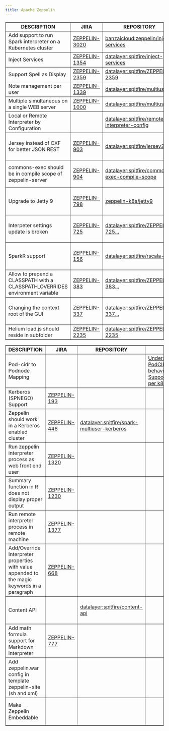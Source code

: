 ```yaml
---
title: Apache Zeppelin
---
```


<table class="bodyTable table table-striped table-hover" border="1">
  <tbody>
  <tr class="a">
    <td style="text-align: center;"><b>DESCRIPTION</b></td>
    <td style="text-align: center;"><b>JIRA</b></td>
    <td style="text-align: center;"><b>REPOSITORY</b></td>
    <td style="text-align: center;"><b>DOC</b></td>
    <td style="text-align: center;"><b>PR</b></td>
    <td style="text-align: center;"><b>STATUS</b></td>
  </tr>
  <tr class="b">
    <td>Add support to run Spark interpreter on a Kubernetes cluster</td>
    <td><a href="https://issues.apache.org/jira/browse/ZEPPELIN-3020">ZEPPELIN-3020</a></td>
    <td><a href="https://github.com/banzaicloud/zeppelin/tree/spark-interpreter-k8s">banzaicloud:zeppelin/inject-services</a></td>
    <td><a href=""></a></td>
    <td><a href="https://github.com/apache/zeppelin/pull/2637">#2637</a></td>
    <td>OPEN</td>
  </tr>
  <tr class="b">
    <td>Inject Services</td>
    <td><a href="https://issues.apache.org/jira/browse/ZEPPELIN-1354">ZEPPELIN-1354</a></td>
    <td><a href="https://github.com/datalayer/spitfire/tree/inject-services">datalayer:spitfire/inject-services</a></td>
    <td><a href=""></a></td>
    <td><a href="https://github.com/apache/incubator-zeppelin/pull/1361">#1361</a></td>
    <td>OPEN</td>
  </tr>
  <tr class="b">
    <td>Support Spell as Display</td>
    <td><a href="https://issues.apache.org/jira/browse/ZEPPELIN-2359">ZEPPELIN-2359</a></td>
    <td><a href="https://github.com/datalayer/spitfire/tree/ZEPPELIN-2359">datalayer:spitfire/ZEPPELIN-2359</a></td>
    <td><a href=""></a></td>
    <td><a href="https://github.com/apache/zeppelin/pull/2227">#1361</a></td>
    <td>OPEN</td>
  </tr>
  <tr class="b">
    <td>Note management per user</td>
    <td><a href="https://issues.apache.org/jira/browse/ZEPPELIN-1339">ZEPPELIN-1339</a></td>
    <td><a href="https://github.com/datalayer/spitfire/tree/multiuser">datalayer:spitfire/multiuser</a></td>
    <td><a href=""></a></td>
    <td><a href="https://github.com/apache/incubator-zeppelin/pull/1390">#1390</a></td>
    <td>OPEN</td>
  </tr>
  <tr class="a">
    <td>Multiple simultaneous on a single WEB server</td>
    <td><a href="https://issues.apache.org/jira/browse/ZEPPELIN-1000">ZEPPELIN-1000</a></td>
    <td><a href="https://github.com/datalayer/spitfire/tree/multiuser">datalayer:spitfire/multiuser</a></td>
    <td><a href=""></a></td>
    <td><a href="https://github.com/apache/incubator-zeppelin/pull/1390">#1390</a></td>
    <td>OPEN</td>
  </tr>
  <tr class="a">
    <td>Local or Remote Interpreter by Configuration</td>
    <td><a href="https://issues.apache.org/jira/browse/ZEPPELIN-1395"></a></td>
    <td><a href="https://github.com/datalayer/spitfire/tree/remote-interpreter-config">datalayer:spitfire/remote-interpreter-config</a></td>
    <td><a href=""></a></td>
    <td><a href="https://github.com/apache/incubator-zeppelin/pull/1385">#1385</a></td>
    <td>OPEN</td>
  </tr>
  <tr class="a">
    <td>Jersey instead of CXF for better JSON REST</td>
    <td><a href="https://issues.apache.org/jira/browse/ZEPPELIN-903">ZEPPELIN-903</a></td>
    <td><a href="https://github.com/datalayer/spitfire/tree/jersey2">datalayer:spitfire/jersey2</a></td>
    <td><a href=""></a></td>
    <td><a href="https://github.com/apache/incubator-zeppelin/pull/932">#932</a></td>
    <td>MERGED on 02 Jun 2017</td>
  </tr>
  <tr class="b">
    <td>commons-exec should be in compile scope of zeppelin-server</td>
    <td><a href="https://issues.apache.org/jira/browse/ZEPPELIN-904">ZEPPELIN-904</a></td>
    <td><a href="https://github.com/datalayer/spitfire/tree/commons-exec-compile-scope">datalayer:spitfire/commons-exec-compile-scope</a></td>
    <td><a href=""></a></td>
    <td><a href="https://github.com/apache/incubator-zeppelin/pull/931">#931</a></td>
    <td>MERGED on 04 Jun 2016</td>
  </tr>
  <tr class="a">
    <td>Upgrade to Jetty 9</td>
    <td><a href="https://issues.apache.org/jira/browse/ZEPPELIN-798">ZEPPELIN-798</a></td>
    <td><a href="https://github.com/datalayer/spitfire/tree/jetty9">zeppelin-k8s/jetty9</a></td>
    <td><a href=""></a></td>
    <td><a href="https://github.com/apache/incubator-zeppelin/pull/831">#831</a></td>
    <td>MERGED on 28 Apr 2016</td>
  </tr>
  <tr class="b">
    <td>Interpeter settings update is broken</td>
    <td><a href="https://issues.apache.org/jira/browse/ZEPPELIN-725 ">ZEPPELIN-725 </a></td>
    <td><a href="https://github.com/datalayer/spitfire/tree/ZEPPELIN-725-Interpeter-settings-update-broken">datalayer:spitfire/ZEPPELIN-725...</a></td>
    <td><a href=""></a></td>
    <td><a href="https://github.com/apache/incubator-zeppelin/pull/768">#768</a></td>
    <td>MERGED on 09 Mar 2016</td>
  </tr>
  <tr class="a">
    <td>SparkR support</td>
    <td><a href="https://issues.apache.org/jira/browse/ZEPPELIN-156">ZEPPELIN-156</a></td>
    <td><a href="https://github.com/datalayer/spitfire/tree/rscala-z">datalayer:spitfire/rscala-z</a></td>
    <td><a href="../../spitfire/#r_interpreter">Documentation</a></td>
    <td><a href="https://github.com/apache/incubator-zeppelin/pull/702">#702</a></td>
    <td>MERGED on 05 Apr 2016</td>
  </tr>
  <tr class="b">
    <td>Allow to prepend a CLASSPATH with a CLASSPATH_OVERRIDES environment variable</td>
    <td><a href="https://issues.apache.org/jira/browse/ZEPPELIN-383">ZEPPELIN-383</a></td>
    <td><a href="https://github.com/datalayer/spitfire/tree/ZEPPELIN-383-CLASSPATH_OVERRIDES">datalayer:spitfire/ZEPPELIN-383...</a></td>
    <td><a href=""></a></td>
    <td><a href="https://github.com/apache/incubator-zeppelin/pull/412">#412</a></td>
    <td>MERGED on 09 Nov 2015</td>
  </tr>
  <tr class="a">
    <td>Changing the context root of the GUI</td>
    <td><a href="https://issues.apache.org/jira/browse/ZEPPELIN-337">ZEPPELIN-337</a></td>
    <td><a href="https://github.com/datalayer/spitfire/tree/ZEPPELIN-337-Configurable-ContextPath">datalayer:spitfire/ZEPPELIN-337...</a></td>
    <td><a href=""></a></td>
    <td><a href="https://github.com/apache/incubator-zeppelin/pull/429">#429</a></td>
    <td>MERGED on 19 Nov 2015</td>
  </tr>
  <tr class="a">
    <td>Helium load.js should reside in subfolder</td>
    <td><a href="https://issues.apache.org/jira/browse/ZEPPELIN-2235">ZEPPELIN-2235</a></td>
    <td><a href="https://github.com/datalayer/spitfire/tree/ZEPPELIN-2235">datalayer:spitfire/ZEPPELIN-2235</a></td>
    <td><a href="https://github.com/apache/zeppelin/pull/2226">#2226</a></td>
    <td><a href="https://github.com/apache/incubator-zeppelin/pull/429">#429</a></td>
    <td>NOT MERGED</td>
  </tr>
  </tbody>
</table>

<table class="bodyTable table table-striped table-hover" border="1">
  <tbody>
  <tr class="a">
    <td style="text-align: center;"><b>DESCRIPTION</b></td>
    <td style="text-align: center;"><b>JIRA</b></td>
    <td style="text-align: center;"><b>REPOSITORY</b></td>
    <td style="text-align: center;"><b>DOC</b></td>
    <td style="text-align: center;"><b>PR</b></td>
    <td style="text-align: center;"><b>STATUS</b></td>
  </tr>
  <tr class="a">
    <td>Pod-cidr to Podnode Mapping</td>
    <td><a href=""></a></td>
    <td><a href=""></a></td>
    <td>
      <a href="https://github.com/apache-spark-on-k8s/kubernetes-HDFS/issues/29">Understanding of PodCIDRToNodeMapping.resolve behavior</a><br/>
      <a href="https://github.com/apache-spark-on-k8s/kubernetes-HDFS/issues/30">Support multiple hdfs datanodes per k8s node?</a>
    </td>
    <td><a href=""></a></td>
    <td>PR NOT YET OPENED</td>
  </tr>
  <tr class="a">
    <td>Kerberos (SPNEGO) Support</td>
    <td><a href="https://issues.apache.org/jira/browse/ZEPPELIN-193">ZEPPELIN-193</a></td>
    <td><a href=""></a></td>
    <td><a href=""></a></td>
    <td><a href="https://github.com/apache/incubator-zeppelin/pull/"></a></td>
    <td>PR NOT YET OPENED</td>
  </tr>
  <tr class="b">
    <td>Zeppelin should work in a Kerberos enabled cluster</td>
    <td><a href="https://issues.apache.org/jira/browse/ZEPPELIN-446">ZEPPELIN-446</a></td>
    <td><a href="https://github.com/datalayer/spitfire/tree/spark-multiuser-kerberos">datalayer:spitfire/spark-multiuser-kerberos</a></td>
    <td><a href=""></a></td>
    <td><a href="https://github.com/apache/incubator-zeppelin/pull/"></a></td>
    <td>PR NOT YET OPENED</td>
  </tr>
  <tr class="a">
    <td>Run zeppelin interpreter process as web front end user</td>
    <td><a href="https://issues.apache.org/jira/browse/ZEPPELIN-1320">ZEPPELIN-1320</a></td>
    <td><a href="https://github.com/datalayer/spitfire/tree/"></a></td>
    <td><a href=""></a></td>
    <td><a href="https://github.com/apache/incubator-zeppelin/pull/"></a></td>
    <td>PR NOT YET OPENED</td>
  </tr>
  <tr class="b">
    <td>Summary function in R does not display proper output</td>
    <td><a href="https://issues.apache.org/jira/browse/ZEPPELIN-1230">ZEPPELIN-1230</a></td>
    <td><a href="https://github.com/datalayer/spitfire/tree/"></a></td>
    <td><a href=""></a></td>
    <td><a href="https://github.com/apache/incubator-zeppelin/pull/"></a></td>
    <td>PR NOT YET OPENED</td>
  </tr>
  <tr class="a">
    <td>Run remote interpreter process in remote machine</td>
    <td><a href="https://issues.apache.org/jira/browse/ZEPPELIN-1377">ZEPPELIN-1377</a></td>
    <td><a href="https://github.com/datalayer/spitfire/tree/"></a></td>
    <td><a href=""></a></td>
    <td><a href="https://github.com/apache/incubator-zeppelin/pull/"></a></td>
    <td>PR NOT YET OPENED</td>
  </tr>
  <tr class="b">
    <td>Add/Override Interpreter properties with value appended to the magic keywords in a paragraph</td>
    <td><a href="https://issues.apache.org/jira/browse/ZEPPELIN-668">ZEPPELIN-668</a></td>
    <td><a href=""></a></td>
    <td><a href=""></a></td>
    <td><a href="https://github.com/apache/incubator-zeppelin/pull/"></a></td>
    <td>PR NOT YET OPENED</td>
  </tr>
  <tr class="b">
    <td>Content API</td>
    <td><a href="https://issues.apache.org/jira/browse/ZEPPELIN-"></a></td>
    <td><a href="https://github.com/datalayer/spitfire/tree/content-api">datalayer:spitfire/content-api</a></td>
    <td><a href=""></a></td>
    <td><a href="https://github.com/apache/incubator-zeppelin/pull/"></a></td>
    <td>JIRA NOT YET OPENED</td>
  </tr>
  <tr class="b">
    <td>Add math formula support for Markdown interpreter</td>
    <td><a href="https://issues.apache.org/jira/browse/ZEPPELIN-777">ZEPPELIN-777</a></td>
    <td><a href=""></a></td>
    <td><a href=""></a></td>
    <td><a href="https://github.com/apache/incubator-zeppelin/pull/"></a></td>
    <td>PR NOT YET OPENED</td>
  </tr>
  <tr class="a">
    <td>Add zeppelin.war config in template zeppelin-site (sh and xml)</td>
    <td><a href="https://issues.apache.org/jira/browse/ZEPPELIN-"></a></td>
    <td><a href=""></a></td>
    <td><a href=""></a></td>
    <td><a href="https://github.com/apache/incubator-zeppelin/pull/"></a></td>
    <td>JIRA NOT YET OPENED</td>
  </tr>
  <tr class="b">
    <td>Make Zeppelin Embeddable</td>
    <td><a href="https://issues.apache.org/jira/browse/ZEPPELIN-"></a></td>
    <td><a href=""></a></td>
    <td><a href=""></a></td>
    <td><a href="https://github.com/apache/incubator-zeppelin/pull/"></a></td>
    <td>JIRA NOT YET OPENED</td>
  </tr>
  </tbody>
</table>

